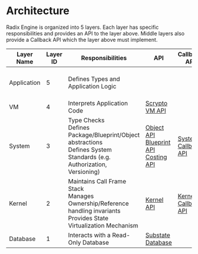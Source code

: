 # Architecture

Radix Engine is organized into 5 layers. Each layer has specific responsibilities and
provides an API to the layer above. Middle layers also provide a Callback API which the
layer above must implement.

| Layer Name  | Layer ID | Responsibilities                                                                                                          | API                                                                                                                                                                                                     | Callback API                                             | Implementation                                                                                                           |
|-------------|----------|---------------------------------------------------------------------------------------------------------------------------|---------------------------------------------------------------------------------------------------------------------------------------------------------------------------------------------------------|----------------------------------------------------------|--------------------------------------------------------------------------------------------------------------------------|
| Application | 5        | Defines Types and Application Logic                                                                                       |                                                                                                                                                                                                         |                                                          | [Native Blueprints](src/blueprints)<br>[Scrypto Blueprints](../radix-engine-tests/tests/blueprints)                      | 
| VM          | 4        | Interprets Application Code                                                                                               | [Scrypto VM API](../scrypto/src/engine/scrypto_env.rs)                                                                                                                                                  |                                                          | [VM](src/vm)                                                                                                             |
| System      | 3        | Type Checks<br>Defines Package/Blueprint/Object abstractions<br>Defines System Standards (e.g. Authorization, Versioning) | [Object API](../radix-engine-interface/src/api/object_api.rs)<br>[Blueprint API](../radix-engine-interface/src/api/blueprint_api.rs)<br>[Costing API](../radix-engine-interface/src/api/costing_api.rs) | [System Callback API](src/system/system_callback_api.rs) | [System](src/system)                                                                                                     |
| Kernel      | 2        | Maintains Call Frame Stack<br>Manages Ownership/Reference handling invariants<br>Provides State Virtualization Mechanism  | [Kernel API](src/kernel/kernel_api.rs)                                                                                                                                                                  | [Kernel Callback API](src/kernel/kernel_callback_api.rs) | [Kernel](src/kernel)                                                                                                     |
| Database    | 1        | Interacts with a Read-Only Database                                                                                       | [Substate Database](../radix-substate-store-interface/src/interface.rs)                                                                                                                                 |                                                          | [InMemoryDB](../radix-substate-store-impls/src/memory_db.rs)<br>[RocksDB](../radix-substate-store-impls/src/rocks_db.rs) |

